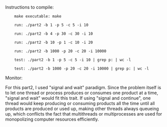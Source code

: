 Instructions to compile: 

        make executable: make

        run: ./part2 -b 1 -p 5 -c 5 -i 10

        run: ./part2 -b 4 -p 30 -c 30 -i 10
        
        run: ./part2 -b 10 -p 1 -c 10 -i 20
        
        run: ./part2 -b 1000 -p 20 -c 20 -i 10000

        test: ./part2 -b 1 -p 5 -c 5 -i 10 | grep p: | wc -l

        test: ./part2 -b 1000 -p 20 -c 20 -i 10000 | grep p: | wc -l


Monitor:

For this part2, I used "signal and wait" paradigm. Since the problem itself is to let one thread or process produces or consumes one product at a time, "signal and wait" would fit this trait. If using "signal and continue", one thread would keep producing or consuming products all the time until all products are produced or used up, making other threads always queueing up, which conflicts the fact that multithreads or multiprocesses are used for monopolizing computer resources efficiently.


